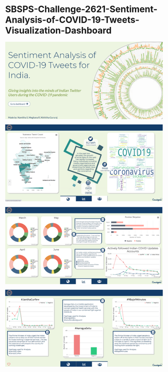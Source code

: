 # SBSPS-Challenge-2621-Sentiment-Analysis-of-COVID-19-Tweets-Visualization-Dashboard

![alt text](https://github.com/SmartPracticeschool/SBSPS-Challenge-2621-Sentiment-Analysis-of-COVID-19-Tweets-Visualization-Dashboard/blob/master/results/Image1.png?raw=true)

![alt text](https://github.com/SmartPracticeschool/SBSPS-Challenge-2621-Sentiment-Analysis-of-COVID-19-Tweets-Visualization-Dashboard/blob/master/results/Image2.png?raw=true)

![alt text](https://github.com/SmartPracticeschool/SBSPS-Challenge-2621-Sentiment-Analysis-of-COVID-19-Tweets-Visualization-Dashboard/blob/master/results/Image3.png?raw=true)

![alt text](https://github.com/SmartPracticeschool/SBSPS-Challenge-2621-Sentiment-Analysis-of-COVID-19-Tweets-Visualization-Dashboard/blob/master/results/Image4.png?raw=true)


